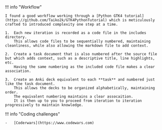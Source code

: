 !!! info "Workflow"

    I found a good workflow working through a [Python GTK4 tutorial](https://github.com/Taiko2k/GTK4PythonTutorial) which is meticulously crafted to introduced complexity one step at a time.

    1.  Each new iteration is recorded as a code file in the includes directory.
        This allows code files to be sequentially numbered, maintaining cleanliness, while also allowing the markdown file to add context.

    2.  Create a task document that is also numbered after the source file but which adds context, such as a descriptive title, line highlights, etc.
        Having the same numbering as the included code file makes a clear association.
        
    3.  Create an Anki deck equivalent to each **task** and numbered just like the task document.
        This allows the decks to be organized alphabetically, maintaining order.
        The equivalent numbering maintains a clear assocaition.
        It is then up to you to proceed from iteration to iteration progressively to maintain knowledge.

!!! info "Coding challenges"

    -   [Coderwars](https://www.codewars.com)
